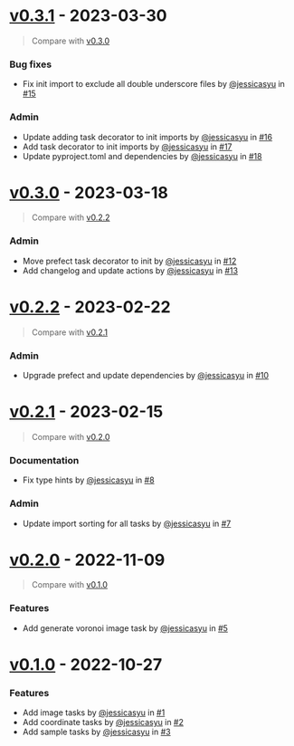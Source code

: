 # [v0.3.1](https://github.com/allen-cell-animated/abm-initialization-collection/releases/tag/v0.3.1) - 2023-03-30

> Compare with [v0.3.0](https://github.com/allen-cell-animated/abm-initialization-collection/compare/v0.3.0...v0.3.1)

### Bug fixes

- Fix init import to exclude all double underscore files by [@jessicasyu](https://github.com/jessicasyu) in [#15](https://github.com/allen-cell-animated/abm-initialization-collection/pull/15)

### Admin

- Update adding task decorator to init imports by [@jessicasyu](https://github.com/jessicasyu) in [#16](https://github.com/allen-cell-animated/abm-initialization-collection/pull/16)
- Add task decorator to init imports by [@jessicasyu](https://github.com/jessicasyu) in [#17](https://github.com/allen-cell-animated/abm-initialization-collection/pull/17)
- Update pyproject.toml and dependencies by [@jessicasyu](https://github.com/jessicasyu) in [#18](https://github.com/allen-cell-animated/abm-initialization-collection/pull/18)

# [v0.3.0](https://github.com/allen-cell-animated/abm-initialization-collection/releases/tag/v0.3.0) - 2023-03-18

> Compare with [v0.2.2](https://github.com/allen-cell-animated/abm-initialization-collection/compare/v0.2.2...v0.3.0)

### Admin

- Move prefect task decorator to init by [@jessicasyu](https://github.com/jessicasyu) in [#12](https://github.com/allen-cell-animated/abm-initialization-collection/pull/12)
- Add changelog and update actions by [@jessicasyu](https://github.com/jessicasyu) in [#13](https://github.com/allen-cell-animated/abm-initialization-collection/pull/13)

# [v0.2.2](https://github.com/allen-cell-animated/abm-initialization-collection/releases/tag/v0.2.2) - 2023-02-22

> Compare with [v0.2.1](https://github.com/allen-cell-animated/abm-initialization-collection/compare/v0.2.1...v0.2.2)

### Admin

- Upgrade prefect and update dependencies by [@jessicasyu](https://github.com/jessicasyu) in [#10](https://github.com/allen-cell-animated/abm-initialization-collection/pull/10)

# [v0.2.1](https://github.com/allen-cell-animated/abm-initialization-collection/releases/tag/v0.2.1) - 2023-02-15

> Compare with [v0.2.0](https://github.com/allen-cell-animated/abm-initialization-collection/compare/v0.2.0...v0.2.1)

### Documentation

- Fix type hints by [@jessicasyu](https://github.com/jessicasyu) in [#8](https://github.com/allen-cell-animated/abm-initialization-collection/pull/8)

### Admin

- Update import sorting for all tasks by [@jessicasyu](https://github.com/jessicasyu) in [#7](https://github.com/allen-cell-animated/abm-initialization-collection/pull/7)

# [v0.2.0](https://github.com/allen-cell-animated/abm-initialization-collection/releases/tag/v0.2.0) - 2022-11-09

> Compare with [v0.1.0](https://github.com/allen-cell-animated/abm-initialization-collection/compare/v0.1.0...v0.2.0)

### Features

- Add generate voronoi image task by [@jessicasyu](https://github.com/jessicasyu) in [#5](https://github.com/allen-cell-animated/abm-initialization-collection/pull/5)

# [v0.1.0](https://github.com/allen-cell-animated/abm-initialization-collection/releases/tag/v0.1.0) - 2022-10-27

### Features

- Add image tasks by [@jessicasyu](https://github.com/jessicasyu) in [#1](https://github.com/allen-cell-animated/abm-initialization-collection/pull/1)
- Add coordinate tasks by [@jessicasyu](https://github.com/jessicasyu) in [#2](https://github.com/allen-cell-animated/abm-initialization-collection/pull/2)
- Add sample tasks by [@jessicasyu](https://github.com/jessicasyu) in [#3](https://github.com/allen-cell-animated/abm-initialization-collection/pull/3)
